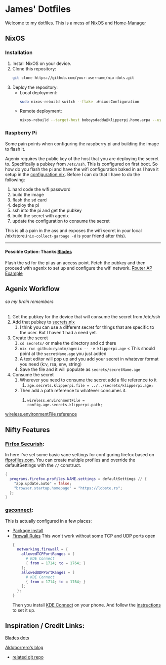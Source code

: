 # James' Dotfiles
Welcome to my dotfiles. This is a mess of [NixOS](https://nixos.wiki/) and [Home-Manager](https://github.com/nix-community/home-manager)

## NixOS
### Installation
1. Install NixOS on your device.
2. Clone this repository:
     ```bash
     git clone https://github.com/your-username/nix-dots.git
     ```
3. Deploy the repository:
     - Local deployment:
         ```bash
         sudo nixos-rebuild switch --flake .#nixosConfiguration
         ```
     - Remote deployment:
         ```bash
         nixos-rebuild --target-host boboysdadda@klipperpi.home.arpa --use-remote-sudo switch --flake .#klipperpi
         ```

### Raspberry Pi
Some pain points when configuring the raspberry pi and building the image to flash it. 

Agenix requires the public key of the host that you are deploying the secret to. Specifically a pubkey from `/etc/ssh`. This is configured on first boot. So how do you flash the pi and have the wifi configuration baked in as I have it setup in the [configuration.nix](./system/klipperpi/configuration.nix). Before I can do that I have to do the following:
1. hard code the wifi password
2. build the image
3. flash the sd card
4. deploy the pi
5. ssh into the pi and get the pubkey
6. build the secret with agenix
7. update the configuration to consume the secret

This is all a pain in the ass and exposes the wifi secret in your local /nix/store.(`nix-collect-garbage -d` is your friend after this).
____
#### Possible Option: Thanks [Blades](https://github.com/christian-blades-cb/dots)
Flash the sd for the pi as an access point. Fetch the pubkey and then proceed with agenix to set up and configure the wifi network. [Router AP Example](https://labs.quansight.org/blog/2020/07/nixos-rpi-wifi-router)

## Agenix Workflow
###### so my brain remembers
1. Get the pubkey for the device that will consume the secret from /etc/ssh
2. Add that pubkey to [secrets.nix](./secrets/secrets.nix)
    1. I think you can use a different secret for things that are specific to the user. But I haven't had a need yet.
3. Create the secret
    1. `cd secrets/` or make the directory and cd there
    2. `nix run github:ryantm/agenix -- -e klipperpi.age` < This should point at the `secretName.age` you just added
    3. A text editor will pop up and you add your secret in whatever format you need (k:v, rsa, env, string)
    4. Save the file and it will populate as `secrets/secretName.age`
4. Consume the secret
    1. Wherever you need to consume the secret add a file reference to it
        1. `age.secrets.klipperpi.file = ../../secrets/klipperpi.age;`
    2. Then add a path reference to whatever consumes it.
        1. ```
           wireless.environmentFile = config.age.secrets.klipperpi.path;
           ```
[wireless.environmentFile reference](https://github.com/NixOS/nixpkgs/blob/92acdba79604ebab2e19a846299902a77c0eb15d/nixos/modules/services/networking/wpa_supplicant.nix#L221-L256)   
## Nifty Features
### [Firfox Securish](systems/user-modules/firefox.nix): 
In here I've set some basic sane settings for configuring firefox based on [ffprofiles.com](https://ffprofiles.com). You can create multiple profiles and override the defaultSettings with the `//` construct. 
```nix
{
  programs.firefox.profiles.NAME.settings = defaultSettings // {
    "app.update.auto" = false;
    "browser.startup.homepage" = "https://lobste.rs";
  };
}
```
### [gsconnect](https://extensions.gnome.org/extension/1319/gsconnect/):
This is actually configured in a few places:
* [Package install](systems/user-modules/gnome-extensions.nix)
* [Firewall Rules](./system/lappy/configuration.nix) This won't work without some TCP and UDP ports open
  ```nix
  {
    networking.firewall = {
      allowedTCPPortRanges = [
        # KDE Connect
        { from = 1714; to = 1764; }
      ];
      allowedUDPPortRanges = [
        # KDE Connect
        { from = 1714; to = 1764; }
      ];
    };
  }
  ```
  Then you install [KDE Connect](https://kdeconnect.kde.org/download.html) on your phone. And follow the [instructions](https://github.com/GSConnect/gnome-shell-extension-gsconnect/wiki/Help) to set it up. 


## Inspiration / Credit Links:
[Blades dots](https://github.com/christian-blades-cb/dots)

[Aldoborrero's blog](https://aldoborrero.com/posts/setting-up-my-machines-nix-style)
- [related git repo](https://github.com/aldoborrero/templates/tree/main/templates/blog/nix/setting-up-machines-nix-style)


